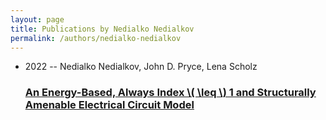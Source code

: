 ```yaml
---
layout: page
title: Publications by Nedialko Nedialkov
permalink: /authors/nedialko-nedialkov
---
```


<ul class="post-list">
<li><span class='post-meta'>2022 -- Nedialko Nedialkov, John D. Pryce, Lena Scholz</span><h3><a class='post-link' href="{{ site.baseurl }}/an-energy-based-always-index-leq-1-and-structurally-amenable-electrical-circuit-model">An Energy-Based, Always Index \( \leq \) 1 and Structurally Amenable Electrical Circuit Model</a></h3></li>

</ul>
